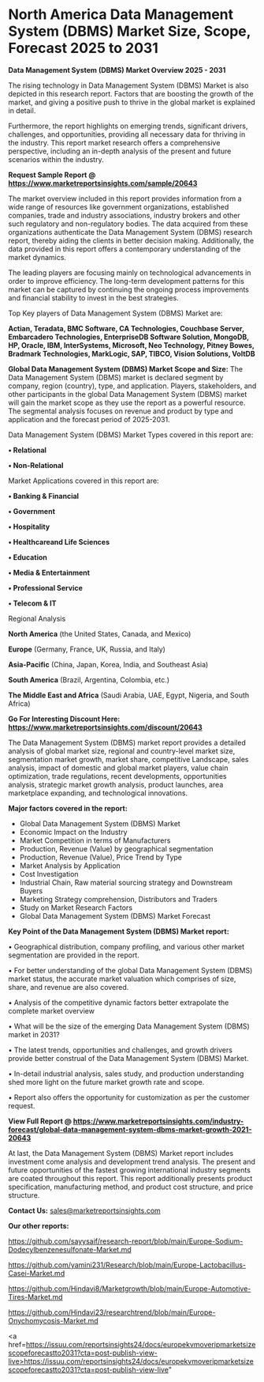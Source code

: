 # North America Data Management System (DBMS) Market Size, Scope, Forecast 2025 to 2031

<Strong> Data Management System (DBMS) Market Overview 2025 - 2031</strong>

The rising technology in Data Management System (DBMS) Market is also depicted in this research report. Factors that are boosting the growth of the market, and giving a positive push to thrive in the global market is explained in detail.

Furthermore, the report highlights on emerging trends, significant drivers, challenges, and opportunities, providing all necessary data for thriving in the industry. This report market research offers a comprehensive perspective, including an in-depth analysis of the present and future scenarios within the industry.

<strong>Request Sample Report @ <a href=https://www.marketreportsinsights.com/sample/20643>https://www.marketreportsinsights.com/sample/20643</a></strong>

The market overview included in this report provides information from a wide range of resources like government organizations, established companies, trade and industry associations, industry brokers and other such regulatory and non-regulatory bodies. The data acquired from these organizations authenticate the Data Management System (DBMS) research report, thereby aiding the clients in better decision making. Additionally, the data provided in this report offers a contemporary understanding of the market dynamics.

The leading players are focusing mainly on technological advancements in order to improve efficiency. The long-term development patterns for this market can be captured by continuing the ongoing process improvements and financial stability to invest in the best strategies.

Top Key players of Data Management System (DBMS) Market are:

<strong>Actian, Teradata, BMC Software, CA Technologies, Couchbase Server, Embarcadero Technologies, EnterpriseDB Software Solution, MongoDB, HP, Oracle, IBM, InterSystems, Microsoft, Neo Technology, Pitney Bowes, Bradmark Technologies, MarkLogic, SAP, TIBCO, Vision Solutions, VoltDB</strong>

<strong><b>Global Data Management System (DBMS) Market Scope and Size:</b></strong>
The Data Management System (DBMS) market is declared segment by company, region (country), type, and application. Players, stakeholders, and other participants in the global Data Management System (DBMS) market will gain the market scope as they use the report as a powerful resource. The segmental analysis focuses on revenue and product by type and application and the forecast period of 2025-2031.

Data Management System (DBMS) Market Types covered in this report are:

<strong>• Relational

• Non-Relational</strong>

Market Applications covered in this report are:

<strong>• Banking & Financial

• Government

• Hospitality

• Healthcareand Life Sciences

• Education

• Media & Entertainment

• Professional Service

• Telecom & IT</strong> 

Regional Analysis

<strong>North America</strong> (the United States, Canada, and Mexico)

<strong>Europe</strong> (Germany, France, UK, Russia, and Italy)

<strong>Asia-Pacific</strong> (China, Japan, Korea, India, and Southeast Asia)

<strong>South America</strong> (Brazil, Argentina, Colombia, etc.)

<strong>The Middle East and Africa</strong> (Saudi Arabia, UAE, Egypt, Nigeria, and South Africa)

<strong>Go For Interesting Discount Here: <a href=https://www.marketreportsinsights.com/discount/20643>https://www.marketreportsinsights.com/discount/20643</a></strong>

The Data Management System (DBMS) market report provides a detailed analysis of global market size, regional and country-level market size, segmentation market growth, market share, competitive Landscape, sales analysis, impact of domestic and global market players, value chain optimization, trade regulations, recent developments, opportunities analysis, strategic market growth analysis, product launches, area marketplace expanding, and technological innovations.

<strong><b>Major factors covered in the report:</b></strong>
<ul>
  <li>Global Data Management System (DBMS) Market </li>
  <li>Economic Impact on the Industry</li>
  <li>Market Competition in terms of Manufacturers</li>
  <li>Production, Revenue (Value) by geographical segmentation</li>
  <li>Production, Revenue (Value), Price Trend by Type</li>
  <li>Market Analysis by Application</li>
  <li>Cost Investigation</li>
  <li>Industrial Chain, Raw material sourcing strategy and Downstream Buyers</li>
  <li>Marketing Strategy comprehension, Distributors and Traders</li>
  <li>Study on Market Research Factors</li>
  <li>Global Data Management System (DBMS) Market Forecast</li>
</ul>

<strong><b>Key Point of the Data Management System (DBMS) Market report:</b></strong>

• Geographical distribution, company profiling, and various other market segmentation are provided in the report.

• For better understanding of the global Data Management System (DBMS) market status, the accurate market valuation which comprises of size, share, and revenue are also covered.

• Analysis of the competitive dynamic factors better extrapolate the complete market overview

• What will be the size of the emerging Data Management System (DBMS) market in 2031?

• The latest trends, opportunities and challenges, and growth drivers provide better construal of the Data Management System (DBMS) Market.

• In-detail industrial analysis, sales study, and production understanding shed more light on the future market growth rate and scope.

• Report also offers the opportunity for customization as per the customer request.

<strong><b>View Full Report @ <a href=https://www.marketreportsinsights.com/industry-forecast/global-data-management-system-dbms-market-growth-2021-20643>https://www.marketreportsinsights.com/industry-forecast/global-data-management-system-dbms-market-growth-2021-20643</a></b></strong>


At last, the Data Management System (DBMS) Market report includes investment come analysis and development trend analysis. The present and future opportunities of the fastest growing international industry segments are coated throughout this report. This report additionally presents product specification, manufacturing method, and product cost structure, and price structure.

<strong>Contact Us:</strong>
sales@marketreportsinsights.com

<strong>Our other reports:</strong>

<a href=https://github.com/sayysaif/research-report/blob/main/Europe-Sodium-Dodecylbenzenesulfonate-Market.md>https://github.com/sayysaif/research-report/blob/main/Europe-Sodium-Dodecylbenzenesulfonate-Market.md</a>

<a href=https://github.com/yamini231/Research/blob/main/Europe-Lactobacillus-Casei-Market.md>https://github.com/yamini231/Research/blob/main/Europe-Lactobacillus-Casei-Market.md</a>

<a href=https://github.com/Hindavi8/Marketgrowth/blob/main/Europe-Automotive-Tires-Market.md>https://github.com/Hindavi8/Marketgrowth/blob/main/Europe-Automotive-Tires-Market.md</a>

<a href=https://github.com/Hindavi23/researchtrend/blob/main/Europe-Onychomycosis-Market.md>https://github.com/Hindavi23/researchtrend/blob/main/Europe-Onychomycosis-Market.md</a>

<a href=https://issuu.com/reportsinsights24/docs/europekvmoveripmarketsizescopeforecastto2031?cta=post-publish-view-live>https://issuu.com/reportsinsights24/docs/europekvmoveripmarketsizescopeforecastto2031?cta=post-publish-view-live</a>"
